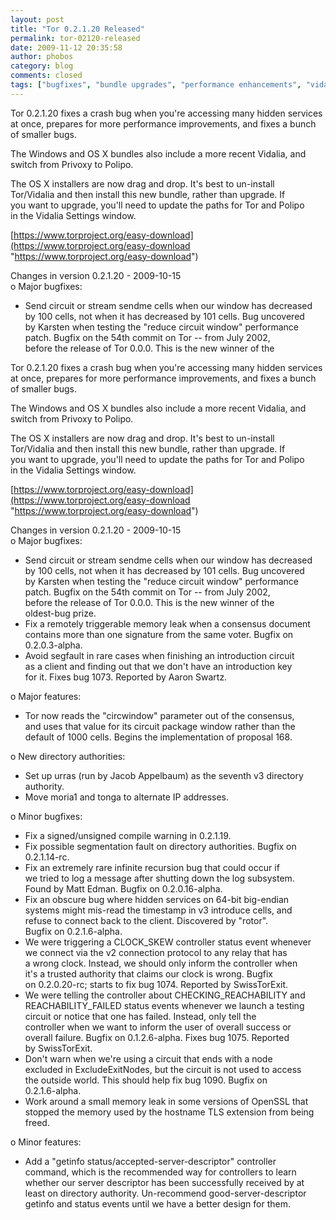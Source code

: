```yaml
---
layout: post
title: "Tor 0.2.1.20 Released"
permalink: tor-02120-released
date: 2009-11-12 20:35:58
author: phobos
category: blog
comments: closed
tags: ["bugfixes", "bundle upgrades", "performance enhancements", "vidalia updates"]
---
```


Tor 0.2.1.20 fixes a crash bug when you're accessing many hidden services  
 at once, prepares for more performance improvements, and fixes a bunch  
 of smaller bugs.

The Windows and OS X bundles also include a more recent Vidalia, and  
 switch from Privoxy to Polipo.

The OS X installers are now drag and drop. It's best to un-install  
 Tor/Vidalia and then install this new bundle, rather than upgrade. If  
 you want to upgrade, you'll need to update the paths for Tor and Polipo  
 in the Vidalia Settings window.

[https://www.torproject.org/easy-download](https://www.torproject.org/easy-download "https://www.torproject.org/easy-download")

Changes in version 0.2.1.20 - 2009-10-15  
 o Major bugfixes:

- Send circuit or stream sendme cells when our window has decreased  
 by 100 cells, not when it has decreased by 101 cells. Bug uncovered  
 by Karsten when testing the "reduce circuit window" performance  
 patch. Bugfix on the 54th commit on Tor -- from July 2002,  
 before the release of Tor 0.0.0. This is the new winner of the

<!-- more -->

Tor 0.2.1.20 fixes a crash bug when you're accessing many hidden services  
 at once, prepares for more performance improvements, and fixes a bunch  
 of smaller bugs.

The Windows and OS X bundles also include a more recent Vidalia, and  
 switch from Privoxy to Polipo.

The OS X installers are now drag and drop. It's best to un-install  
 Tor/Vidalia and then install this new bundle, rather than upgrade. If  
 you want to upgrade, you'll need to update the paths for Tor and Polipo  
 in the Vidalia Settings window.

[https://www.torproject.org/easy-download](https://www.torproject.org/easy-download "https://www.torproject.org/easy-download")

Changes in version 0.2.1.20 - 2009-10-15  
 o Major bugfixes:

- Send circuit or stream sendme cells when our window has decreased  
 by 100 cells, not when it has decreased by 101 cells. Bug uncovered  
 by Karsten when testing the "reduce circuit window" performance  
 patch. Bugfix on the 54th commit on Tor -- from July 2002,  
 before the release of Tor 0.0.0. This is the new winner of the  
 oldest-bug prize.  
 - Fix a remotely triggerable memory leak when a consensus document  
 contains more than one signature from the same voter. Bugfix on  
 0.2.0.3-alpha.  
 - Avoid segfault in rare cases when finishing an introduction circuit  
 as a client and finding out that we don't have an introduction key  
 for it. Fixes bug 1073. Reported by Aaron Swartz.

o Major features:

- Tor now reads the "circwindow" parameter out of the consensus,  
 and uses that value for its circuit package window rather than the  
 default of 1000 cells. Begins the implementation of proposal 168.

o New directory authorities:

- Set up urras (run by Jacob Appelbaum) as the seventh v3 directory  
 authority.  
 - Move moria1 and tonga to alternate IP addresses.

o Minor bugfixes:

- Fix a signed/unsigned compile warning in 0.2.1.19.  
 - Fix possible segmentation fault on directory authorities. Bugfix on  
 0.2.1.14-rc.  
 - Fix an extremely rare infinite recursion bug that could occur if  
 we tried to log a message after shutting down the log subsystem.  
 Found by Matt Edman. Bugfix on 0.2.0.16-alpha.  
 - Fix an obscure bug where hidden services on 64-bit big-endian  
 systems might mis-read the timestamp in v3 introduce cells, and  
 refuse to connect back to the client. Discovered by "rotor".  
 Bugfix on 0.2.1.6-alpha.  
 - We were triggering a CLOCK\_SKEW controller status event whenever  
 we connect via the v2 connection protocol to any relay that has  
 a wrong clock. Instead, we should only inform the controller when  
 it's a trusted authority that claims our clock is wrong. Bugfix  
 on 0.2.0.20-rc; starts to fix bug 1074. Reported by SwissTorExit.  
 - We were telling the controller about CHECKING\_REACHABILITY and  
 REACHABILITY\_FAILED status events whenever we launch a testing  
 circuit or notice that one has failed. Instead, only tell the  
 controller when we want to inform the user of overall success or  
 overall failure. Bugfix on 0.1.2.6-alpha. Fixes bug 1075. Reported  
 by SwissTorExit.  
 - Don't warn when we're using a circuit that ends with a node  
 excluded in ExcludeExitNodes, but the circuit is not used to access  
 the outside world. This should help fix bug 1090. Bugfix on  
 0.2.1.6-alpha.  
 - Work around a small memory leak in some versions of OpenSSL that  
 stopped the memory used by the hostname TLS extension from being  
 freed.

o Minor features:

- Add a "getinfo status/accepted-server-descriptor" controller  
 command, which is the recommended way for controllers to learn  
 whether our server descriptor has been successfully received by at  
 least on directory authority. Un-recommend good-server-descriptor  
 getinfo and status events until we have a better design for them.
